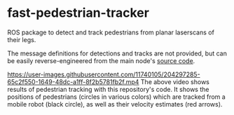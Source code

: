 # fast-pedestrian-tracker
ROS package to detect and track pedestrians from planar laserscans of their legs.

The message definitions for detections and tracks are not provided, but can be easily reverse-engineered from the main node's [source code](./src/node.cpp).


https://user-images.githubusercontent.com/11740105/204297285-65c2f550-1649-48dc-a1ff-8f2b5781fb2f.mp4
The above video shows results of pedestrian tracking with this repository's code. It shows the positions of pedestrians (circles in various colors) which are tracked from a mobile robot (black circle), as well as their velocity estimates (red arrows).
